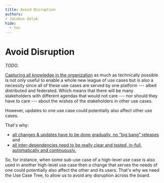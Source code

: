 ```yaml
---
title: Avoid Disruption
authors:
- Jacobus Geluk
hide:
  - toc
---
```

# Avoid Disruption

<!--summary-start-->
_TODO._
<!--summary-end-->

[Capturing all knowledge in the organization](capture-knowledge.md)
as much as technically possible is not only useful to enable a whole
new league of use cases but is also a necessity since all of these 
use cases are served by one platform --- albeit distributed and federated.
Which means that there will be many stakeholders with different agendas
that would not care --- nor should they have to care --- about the wishes 
of the stakeholders in other use cases.

However, updates to one use case could potentially also
affect other use cases.

That's why:

- <u>all changes & updates have to be done gradually,
  no ”big bang” releases</u> and
- <u>all inter-dependencies need to be really clear and
  tested, in-full, automatically and continuously.</u>

So, for instance, when some sub-use case of a high-level use case is
also used in another high-level use case then a change that serves
the needs of one could potentially also affect the other and its
users.
That's why we need the Use Case Tree, to allow us to avoid any disruption
across the board.
